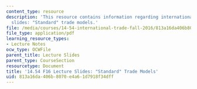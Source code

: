 ```yaml
---
content_type: resource
description: 'This resource contains information regarding international trade lecture
  slides: "Standard" trade models.'
file: /media/courses/14-54-international-trade-fall-2016/813a16da406b8070e4a61d7918f34dff_MIT14_54F16_Lecture_6.pdf
file_type: application/pdf
learning_resource_types:
- Lecture Notes
ocw_type: OCWFile
parent_title: Lecture Slides
parent_type: CourseSection
resourcetype: Document
title: '14.54 F16 Lecture Slides: "Standard" Trade Models'
uid: 813a16da-406b-8070-e4a6-1d7918f34dff
---
```

